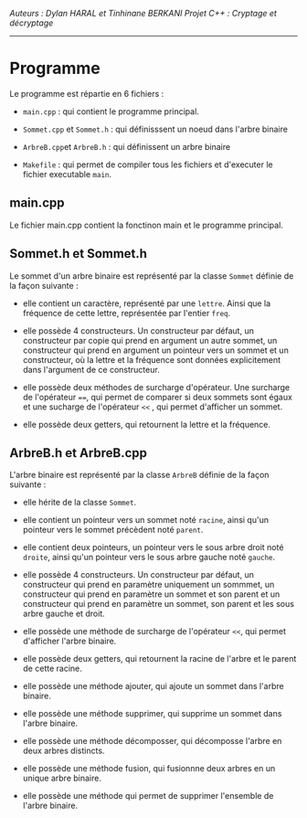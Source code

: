 *Auteurs : Dylan HARAL et Tinhinane BERKANI*
*Projet C++ : Cryptage et décryptage*

---

# Programme

Le programme est répartie en 6 fichiers :

 * `main.cpp` : qui contient le programme principal.
 
 * `Sommet.cpp` et `Sommet.h` : qui définisssent un noeud dans l'arbre binaire
 
 * `ArbreB.cpp`et `ArbreB.h` : qui définissent un arbre binaire
 
 * `Makefile` : qui permet de compiler tous les fichiers et d'executer le fichier executable `main`.

## main.cpp

Le fichier main.cpp contient la fonctinon main et le programme principal.

## Sommet.h et Sommet.h

Le sommet d'un arbre binaire est représenté par la classe `Sommet` définie de la façon suivante :

 * elle contient un caractère, représenté par une `lettre`. Ainsi que la fréquence de cette lettre, représentée par l'entier `freq`.
 
 * elle possède 4 constructeurs. Un constructeur par défaut, un constructeur par copie qui prend en argument un autre sommet, un constructeur qui prend en argument un pointeur vers un sommet et un constructeur, où la lettre et la fréquence sont données explicitement dans l'argument de ce constructeur.

 * elle possède deux méthodes de surcharge d'opérateur. Une surcharge de l'opérateur `==`, qui permet de comparer si deux sommets sont égaux et une sucharge de l'opérateur `<<` , qui permet d'afficher un sommet.

 * elle possède deux getters, qui retournent la lettre et la fréquence.

## ArbreB.h et ArbreB.cpp

L'arbre binaire est représenté par la classe `ArbreB` définie de la façon suivante :

 * elle hérite de la classe `Sommet`.

 * elle contient un pointeur vers un sommet noté `racine`, ainsi qu'un pointeur vers le sommet précèdent noté `parent`.

 * elle contient deux pointeurs, un pointeur vers le sous arbre droit noté `droite`, ainsi qu'un pointeur vers le sous arbre gauche noté `gauche`.

 * elle possède 4 constructeurs. Un constructeur par défaut, un constructeur qui prend en paramètre uniquement un sommmet, un constructeur qui prend en paramètre un sommet et son parent et un constructeur qui prend en paramètre un sommet, son parent et les sous arbre gauche et droit.

 * elle possède une méthode de surcharge de l'opérateur `<<`, qui permet d'afficher l'arbre binaire. 

 * elle possède deux getters, qui retournent la racine de l'arbre et le parent de cette racine.

 * elle possède une méthode ajouter, qui ajoute un sommet dans l'arbre binaire.

 * elle possède une méthode supprimer, qui supprime un sommet dans l'arbre binaire.

 * elle possède une méthode décomposser, qui décomposse l'arbre en deux arbres distincts.

 * elle possède une méthode fusion, qui fusionnne deux arbres en un unique arbre binaire.

 * elle possède une méthode qui permet de supprimer l'ensemble de l'arbre binaire.